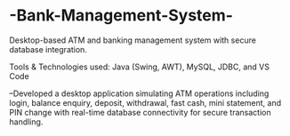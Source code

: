 # -Bank-Management-System-
Desktop-based ATM and banking management system with secure database integration.

Tools & Technologies used: Java (Swing, AWT), MySQL, JDBC, and VS Code

–Developed a desktop application simulating ATM operations including login, balance enquiry, deposit, withdrawal, fast cash, mini statement, and PIN change with real-time database connectivity for secure transaction handling.
